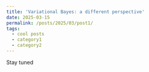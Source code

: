 ```yaml
---
title: 'Variational Bayes: a different perspective'
date: 2025-03-15
permalink: /posts/2025/03/post1/
tags:
  - cool posts
  - category1
  - category2
---
```


Stay tuned